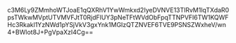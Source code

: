 c3M6Ly9ZMmhoWTJoaE1qQXRhV1YwWmkxd2IyeDVNVE13TlRvM1lqTXdaR0psTWkwMVptUTVMVFJtT0RjdFlUY3pNeTFtWVdObFpqTTNPVFl6TW1KQWFHc3Rkakl1YzNWd1pYSjVkV3gxYnk1MGIzQTZNVEF6TVE9PSNSZWxheV/wn4+BWlot8J+PgVpaXzI4Cg==